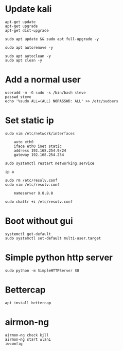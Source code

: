 # Update kali
    apt-get update
    apt-get upgrade
    apt-get dist-upgrade
    
    sudo apt update && sudo apt full-upgrade -y
    
    sudo apt autoremove -y
    
    sudo apt autoclean -y
    sudo apt clean -y

# Add a normal user
    useradd -m -G sudo -s /bin/bash steve
    passwd steve
    echo '%sudo ALL=(ALL) NOPASSWD: ALL' >> /etc/sudoers    
    
# Set static ip
    sudo vim /etc/network/interfaces

        auto eth0
        iface eth0 inet static
        address 192.168.254.9/24
        gateway 192.168.254.254
        
    sudo systemctl restart networking.service
    
    ip a 
    
    sudo rm /etc/resolv.conf
    sudo vim /etc/resolv.conf
    
        nameserver 8.8.8.8
        
    sudo chattr +i /etc/resolv.conf

# Boot without gui
    systemctl get-default
    sudo systemctl set-default multi-user.target

# Simple python http server
    
    sudo python -m SimpleHTTPServer 80
    
# Bettercap
    apt install bettercap
    
# airmon-ng
    airmon-ng check kill
    airmon-ng start wlan1
    iwconfig
    
    
